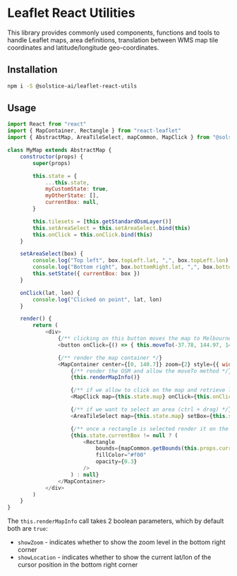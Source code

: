 # Leaflet React Utilities

This library provides commonly used components, functions and tools to handle Leaflet maps, area definitions, 
translation between WMS map tile coordinates and latitude/longitude geo-coordinates.

## Installation

```bash
npm i -S @solstice-ai/leaflet-react-utils
```

## Usage

```javascript
import React from "react"
import { MapContainer, Rectangle } from "react-leaflet"
import { AbstractMap, AreaTileSelect, mapCommon, MapClick } from "@solstice-ai/leaflet-react-utils"

class MyMap extends AbstractMap {
    constructor(props) {
        super(props)

        this.state = {
            ...this.state,
            myCustomState: true,
            myOtherState: [],
            currentBox: null,
        }

        this.tilesets = [this.getStandardOsmLayer()]
        this.setAreaSelect = this.setAreaSelect.bind(this)
        this.onClick = this.onClick.bind(this)
    }

    setAreaSelect(box) {
        console.log("Top left", box.topLeft.lat, ",", box.topLeft.lon)
        console.log("Bottom right", box.bottomRight.lat, ",", box.bottomRight.lon)
        this.setState({ currentBox: box })
    }

    onClick(lat, lon) {
        console.log("Clicked on point", lat, lon)
    }

    render() {
        return (
            <div>
                {/** clicking on this button moves the map to Melbourne */}
                <button onClick={() => { this.moveTo(-37.78, 144.97, 14)}}>

                {/** render the map container */}
                <MapContainer center={[0, 140.7]} zoom={2} style={{ width: "700px" height: "400px"}} whenReady={this.setMap}>
                    {/** render the OSM and allow the moveTo method */}
                    {this.renderMapInfo()}

                    {/** if we allow to click on the map and retrieve lat / lon */}
                    <MapClick map={this.state.map} onClick={this.onClick} />

                    {/** if we want to select an area (ctrl + drag) */}
                    <AreaTileSelect map={this.state.map} setBox={this.setAreaSelect} />

                    {/** once a rectangle is selected render it on the map */}
                    {this.state.currentBox != null ? (
                        <Rectangle
                            bounds={mapCommon.getBounds(this.props.currentBox)}
                            fillColor="#f00"
                            opacity={0.3}
                        />
                    ) : null}
                </MapContainer>
            </div>
        )
    }
}
```

The `this.renderMapInfo` call takes 2 boolean parameters, which by default both are `true`:
- `showZoom` - indicates whether to show the zoom level in the bottom right corner
- `showLocation` - indicates whether to show the current lat/lon of the cursor position in the bottom right corner
